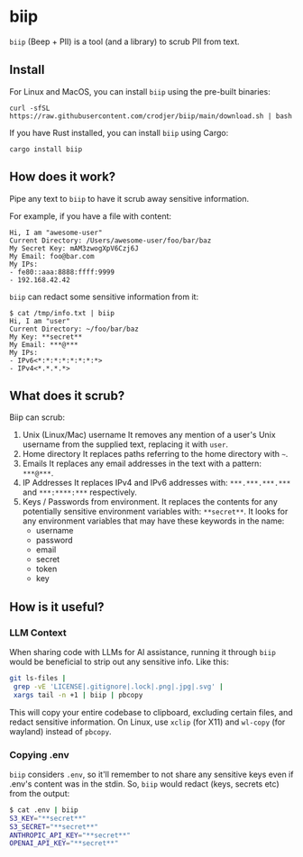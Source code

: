 # biip
`biip` (Beep + PII) is a tool (and a library) to scrub PII from text.

## Install
For Linux and MacOS, you can install `biip` using the pre-built binaries:
```
curl -sfSL https://raw.githubusercontent.com/crodjer/biip/main/download.sh | bash
```

If you have Rust installed, you can install `biip` using Cargo:
```
cargo install biip
```

## How does it work?
Pipe any text to `biip` to have it scrub away sensitive information.

For example, if you have a file with content:
```
Hi, I am "awesome-user"
Current Directory: /Users/awesome-user/foo/bar/baz
My Secret Key: mAM3zwogXpV6Czj6J
My Email: foo@bar.com
My IPs:
- fe80::aaa:8888:ffff:9999
- 192.168.42.42
```

`biip` can redact some sensitive information from it:
```
$ cat /tmp/info.txt | biip
Hi, I am "user"
Current Directory: ~/foo/bar/baz
My Key: **secret**
My Email: ***@***
My IPs:
- IPv6<*:*:*:*:*:*:*:*>
- IPv4<*.*.*.*>
```

## What does it scrub?
Biip can scrub:

 1. Unix (Linux/Mac) username
    It removes any mention of a user's Unix username from the supplied text,
    replacing it with `user`.
 2. Home directory
    It replaces paths referring to the home directory with `~`.
 3. Emails
    It replaces any email addresses in the text with a pattern: `***@***`.
 4. IP Addresses
    It replaces IPv4 and IPv6 addresses with: `***.***.***.***` and
    `***:****:***` respectively.
 5. Keys / Passwords from environment.
    It replaces the contents for any potentially sensitive environment variables
    with: `**secret**`. It looks for any environment variables that may have
    these keywords in the name:
    - username
    - password
    - email
    - secret
    - token
    - key

## How is it useful?

### LLM Context
When sharing code with LLMs for AI assistance, running it through `biip` would
be beneficial to strip out any sensitive info. Like this:

```bash
git ls-files |
 grep -vE 'LICENSE|.gitignore|.lock|.png|.jpg|.svg' |
 xargs tail -n +1 | biip | pbcopy
```

This will copy your entire codebase to clipboard, excluding certain files, and
redact sensitive information. On Linux, use `xclip` (for X11) and `wl-copy` (for
wayland) instead of `pbcopy`.

### Copying .env
`biip` considers `.env`, so it'll remember to not share any sensitive keys even
if .env's content was in the stdin.
So, `biip` would redact (keys, secrets etc) from the output:
```sh
$ cat .env | biip
S3_KEY="**secret**"
S3_SECRET="**secret**"
ANTHROPIC_API_KEY="**secret**"
OPENAI_API_KEY="**secret**"
```
